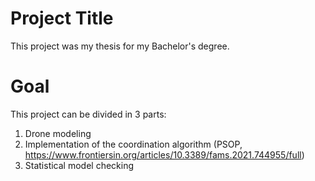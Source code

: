 
# Project Title

This project was my thesis for my Bachelor's degree. 

# Goal

This project can be divided in 3 parts:


1. Drone modeling
2. Implementation of the coordination algorithm (PSOP, https://www.frontiersin.org/articles/10.3389/fams.2021.744955/full)
3. Statistical model checking



